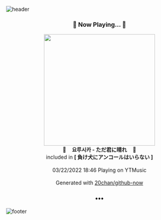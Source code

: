 ![header](https://capsule-render.vercel.app/api?type=wave&height=170&section=header&text=Hi.%20I'm%20SHIFT&fontColor=090707&fontAlignX=45&fontAlignY=65&fontSize=100)

<h3 align="center">🎵 Now Playing... 🎵</h3>
<p align="center">
  <a href="https://music.youtube.com/watch?v=ZdzoLCLliW0">
    <img width="300" src="https://lh3.googleusercontent.com/OwqXyH7b7Qv5cUD6Sa73TceATsbxhFaJoqqZZBXeJswKI0M0kuHQHczfFJFLX2P030OTh-tmaVXXUH0">
  </a>
  <br>
  🎵&nbsp&nbsp&nbsp <b>요루시카 - ただ君に晴れ</b> &nbsp&nbsp&nbsp🎵
  <br>
  included in <b>[ 負け犬にアンコールはいらない ]</b>
  
  <br />
  <br />
  03/22/2022 18:46 Playing on YTMusic
  <br />
  <br />
  Generated with <a href="https://github.com/20chan/github-now">20chan/github-now</a>
</p>

<h3 align="center">•••</h3>

![footer](https://capsule-render.vercel.app/api?type=wave&height=150&section=footer)

